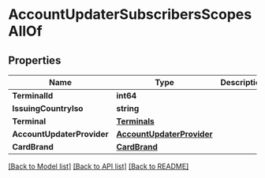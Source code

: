 # AccountUpdaterSubscribersScopesAllOf

## Properties

Name | Type | Description | Notes
------------ | ------------- | ------------- | -------------
**TerminalId** | **int64** |  | 
**IssuingCountryIso** | **string** |  | [optional] 
**Terminal** | [**Terminals**](Terminals.md) |  | [optional] 
**AccountUpdaterProvider** | [**AccountUpdaterProvider**](AccountUpdaterProvider.md) |  | 
**CardBrand** | [**CardBrand**](CardBrand.md) |  | 

[[Back to Model list]](../README.md#documentation-for-models) [[Back to API list]](../README.md#documentation-for-api-endpoints) [[Back to README]](../README.md)


